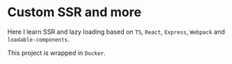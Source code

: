 # Custom SSR and more

Here I learn SSR and lazy loading based on `TS`, `React`, `Express`, `Webpack` and `loadable-components`.

This project is wrapped in `Docker`.
